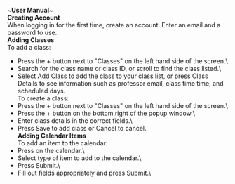~**User Manual**~\
**Creating Account**\
When logging in for the first time, create an account. Enter an email and a password to use.\
**Adding Classes**\
To add a class:
- Press the + button next to "Classes" on the left hand side of the screen.\
- Search for the class name or class ID, or scroll to find the class listed.\
- Select Add Class to add the class to your class list, or press Class Details to see information such as professor email, class time time, and scheduled days.\
To create a class:
- Press the + button next to "Classes" on the left hand side of the screen.\
- Press the + button on the bottom right of the popup window.\
- Enter class details in the correct fields.\
- Press Save to add class or Cancel to cancel.\
**Adding Calendar Items**\
To add an item to the calendar:
- Press on the calendar.\
- Select type of item to add to the calendar.\
- Press Submit.\
- Fill out fields appropriately and press Submit.\
